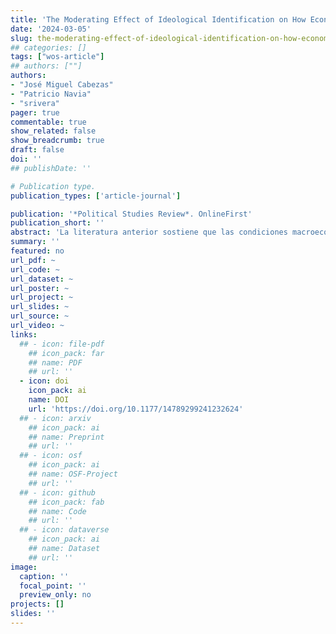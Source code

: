 ```yaml
---
title: 'The Moderating Effect of Ideological Identification on How Economic News and Economic Growth Impact Individual Economic Perceptions: Evidence From Chile'
date: '2024-03-05'
slug: the-moderating-effect-of-ideological-identification-on-how-economic-news-and-economic-growth-impact-individual-economic-perceptions
## categories: []
tags: ["wos-article"]
## authors: [""]
authors:
- "José Miguel Cabezas"
- "Patricio Navia"
- "srivera"
pager: true
commentable: true
show_related: false
show_breadcrumb: true
draft: false
doi: ''
## publishDate: ''

# Publication type.
publication_types: ['article-journal']

publication: '*Political Studies Review*. OnlineFirst'
publication_short: ''
abstract: 'La literatura anterior sostiene que las condiciones macroeconómicas y las noticias económicas influyen en las valoraciones sociotrópicas. Otros encuentran que la identificación ideológica o la afinidad ideológica con el gobierno influyen en las opiniones económicas sociotrópicas. En este estudio, comprobamos el efecto moderador de la identificación ideológica en la forma en que el crecimiento económico y las noticias económicas influyen en las percepciones económicas. Probamos esta hipótesis utilizando un conjunto de datos que combina encuestas mensuales en Chile (2014-2018), noticias económicas e indicadores de crecimiento económico. Encontramos que la afinidad ideológica con el gobierno intensifica el impacto positivo de los buenos indicadores macroeconómicos en las percepciones actuales y prospectivas y, sorprendentemente, induce percepciones actuales más positivas cuando aumentan las noticias económicas negativas. A su vez, la afinidad ideológica con el gobierno se asocia a un impacto ligeramente negativo de los buenos indicadores macroeconómicos en las percepciones económicas actuales (pero no en las prospectivas) y a un impacto negativo de las noticias económicas negativas en las percepciones actuales y prospectivas. La ideología modera el efecto de los indicadores macroeconómicos y las noticias económicas sobre las percepciones económicas.'
summary: ''
featured: no
url_pdf: ~
url_code: ~
url_dataset: ~
url_poster: ~
url_project: ~
url_slides: ~
url_source: ~
url_video: ~
links:
  ## - icon: file-pdf
    ## icon_pack: far
    ## name: PDF
    ## url: ''
  - icon: doi
    icon_pack: ai
    name: DOI
    url: 'https://doi.org/10.1177/14789299241232624'
  ## - icon: arxiv
    ## icon_pack: ai
    ## name: Preprint
    ## url: ''
  ## - icon: osf
    ## icon_pack: ai
    ## name: OSF-Project
    ## url: ''
  ## - icon: github
    ## icon_pack: fab
    ## name: Code
    ## url: ''
  ## - icon: dataverse
    ## icon_pack: ai
    ## name: Dataset
    ## url: ''
image:
  caption: ''
  focal_point: ''
  preview_only: no
projects: []
slides: ''
---
```

